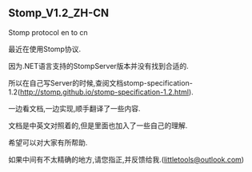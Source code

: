 ## Stomp_V1.2_ZH-CN ##

Stomp protocol en to cn

最近在使用Stomp协议.

因为.NET语言支持的StompServer版本并没有找到合适的.

所以在自己写Server的时候,查阅文档stomp-specification-1.2(http://stomp.github.io/stomp-specification-1.2.html).

一边看文档,一边实现,顺手翻译了一些内容.

文档是中英文对照着的,但是里面也加入了一些自己的理解.

希望可以对大家有所帮助.

如果中间有不太精确的地方,请您指正,并反馈给我.(littletools@outlook.com)

